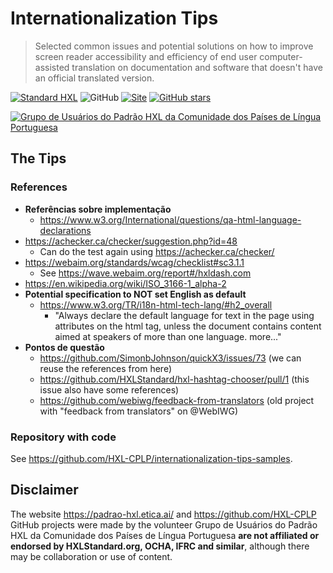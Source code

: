 # Internationalization Tips

> Selected common issues and potential solutions on how to improve screen reader accessibility and efficiency of end user computer-assisted translation on documentation and software that doesn't have an official translated version.

[![Standard HXL](https://img.shields.io/badge/Standard-HXL-%23F26459)](https://hxlstandard.org/)
![GitHub](https://img.shields.io/github/license/HXL-CPLP/internationalization-tips)
[![Site](https://img.shields.io/badge/Site-hxl.etica.ai%2Finternationalization--tips-blue)](https://hxl.etica.ai/internationalization-tips)
[![GitHub stars](https://img.shields.io/github/stars/HXL-CPLP/internationalization-tips?style=social)](https://github.com/HXL-CPLP/internationalization-tips)

[![Grupo de Usuários do Padrão HXL da Comunidade dos Países de Língua Portuguesa](https://hxl.etica.ai/img/banner-hxl-cplp.png)](https://padrao-hxl.etica.ai/)

## The Tips

### References

- **Referências sobre implementação**
  - https://www.w3.org/International/questions/qa-html-language-declarations
-   https://achecker.ca/checker/suggestion.php?id=48
    - Can do the test again using https://achecker.ca/checker/
  - https://webaim.org/standards/wcag/checklist#sc3.1.1
    - See https://wave.webaim.org/report#/hxldash.com
  - https://en.wikipedia.org/wiki/ISO_3166-1_alpha-2
  - **Potential specification to NOT set English as default** 
    - https://www.w3.org/TR/i18n-html-tech-lang/#h2_overall
      - "Always declare the default language for text in the page using attributes on the html tag, unless the document contains content aimed at speakers of more than one language. more..."
- **Pontos de questão**
  - https://github.com/SimonbJohnson/quickX3/issues/73 (we can reuse the references from here)
  - https://github.com/HXLStandard/hxl-hashtag-chooser/pull/1 (this issue also have some references)
  - https://github.com/webiwg/feedback-from-translators (old project with "feedback from translators" on @WebIWG)


### Repository with code

See <https://github.com/HXL-CPLP/internationalization-tips-samples>.

## Disclaimer
The website https://padrao-hxl.etica.ai/ and
https://github.com/HXL-CPLP GitHub projects were made by the volunteer
Grupo de Usuários do Padrão HXL da Comunidade dos Países de Língua Portuguesa
**are not affiliated or endorsed by HXLStandard.org, OCHA, IFRC and similar**,
although there may be collaboration or use of content.

